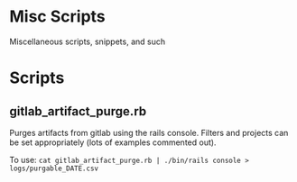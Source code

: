 # Misc Scripts

Miscellaneous scripts, snippets, and such

# Scripts

## gitlab_artifact_purge.rb

Purges artifacts from gitlab using the rails console. Filters and projects can
be set appropriately (lots of examples commented out).

To use: `cat gitlab_artifact_purge.rb | ./bin/rails console > logs/purgable_DATE.csv`
